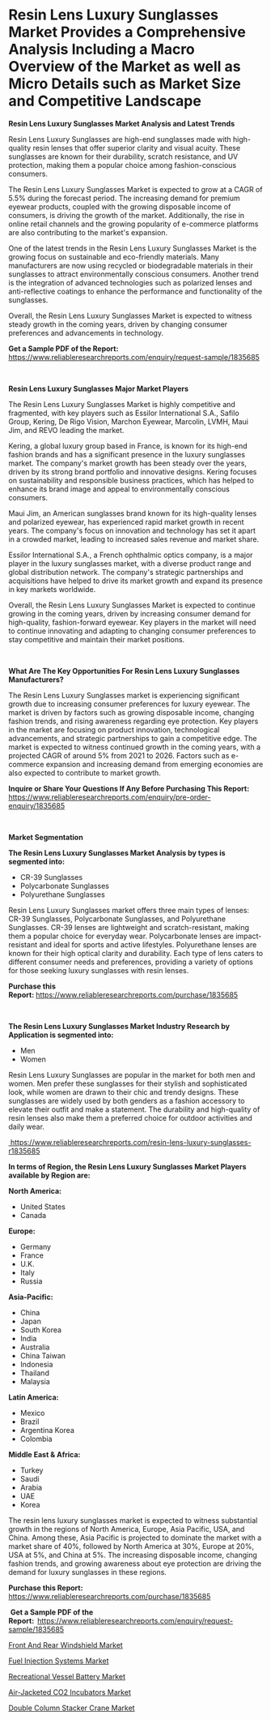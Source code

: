 <p><h1>Resin Lens Luxury Sunglasses Market Provides a Comprehensive Analysis Including a Macro Overview of the Market as well as Micro Details such as Market Size and Competitive Landscape</h1></p><p><strong>Resin Lens Luxury Sunglasses Market Analysis and Latest Trends</strong></p>
<p><p>Resin Lens Luxury Sunglasses are high-end sunglasses made with high-quality resin lenses that offer superior clarity and visual acuity. These sunglasses are known for their durability, scratch resistance, and UV protection, making them a popular choice among fashion-conscious consumers.</p><p>The Resin Lens Luxury Sunglasses Market is expected to grow at a CAGR of 5.5% during the forecast period. The increasing demand for premium eyewear products, coupled with the growing disposable income of consumers, is driving the growth of the market. Additionally, the rise in online retail channels and the growing popularity of e-commerce platforms are also contributing to the market's expansion.</p><p>One of the latest trends in the Resin Lens Luxury Sunglasses Market is the growing focus on sustainable and eco-friendly materials. Many manufacturers are now using recycled or biodegradable materials in their sunglasses to attract environmentally conscious consumers. Another trend is the integration of advanced technologies such as polarized lenses and anti-reflective coatings to enhance the performance and functionality of the sunglasses.</p><p>Overall, the Resin Lens Luxury Sunglasses Market is expected to witness steady growth in the coming years, driven by changing consumer preferences and advancements in technology.</p></p>
<p><strong>Get a Sample PDF of the Report:&nbsp;</strong> <a href="https://www.reliableresearchreports.com/enquiry/request-sample/1835685">https://www.reliableresearchreports.com/enquiry/request-sample/1835685</a></p>
<p>&nbsp;</p>
<p><strong>Resin Lens Luxury Sunglasses Major Market Players</strong></p>
<p><p>The Resin Lens Luxury Sunglasses Market is highly competitive and fragmented, with key players such as Essilor International S.A., Safilo Group, Kering, De Rigo Vision, Marchon Eyewear, Marcolin, LVMH, Maui Jim, and REVO leading the market. </p><p>Kering, a global luxury group based in France, is known for its high-end fashion brands and has a significant presence in the luxury sunglasses market. The company's market growth has been steady over the years, driven by its strong brand portfolio and innovative designs. Kering focuses on sustainability and responsible business practices, which has helped to enhance its brand image and appeal to environmentally conscious consumers.</p><p>Maui Jim, an American sunglasses brand known for its high-quality lenses and polarized eyewear, has experienced rapid market growth in recent years. The company's focus on innovation and technology has set it apart in a crowded market, leading to increased sales revenue and market share.</p><p>Essilor International S.A., a French ophthalmic optics company, is a major player in the luxury sunglasses market, with a diverse product range and global distribution network. The company's strategic partnerships and acquisitions have helped to drive its market growth and expand its presence in key markets worldwide.</p><p>Overall, the Resin Lens Luxury Sunglasses Market is expected to continue growing in the coming years, driven by increasing consumer demand for high-quality, fashion-forward eyewear. Key players in the market will need to continue innovating and adapting to changing consumer preferences to stay competitive and maintain their market positions.</p></p>
<p>&nbsp;</p>
<p><strong>What Are The Key Opportunities For Resin Lens Luxury Sunglasses Manufacturers?</strong></p>
<p><p>The Resin Lens Luxury Sunglasses market is experiencing significant growth due to increasing consumer preferences for luxury eyewear. The market is driven by factors such as growing disposable income, changing fashion trends, and rising awareness regarding eye protection. Key players in the market are focusing on product innovation, technological advancements, and strategic partnerships to gain a competitive edge. The market is expected to witness continued growth in the coming years, with a projected CAGR of around 5% from 2021 to 2026. Factors such as e-commerce expansion and increasing demand from emerging economies are also expected to contribute to market growth.</p></p>
<p><strong>Inquire or Share Your Questions If Any Before Purchasing This Report:</strong> <a href="https://www.reliableresearchreports.com/enquiry/pre-order-enquiry/1835685">https://www.reliableresearchreports.com/enquiry/pre-order-enquiry/1835685</a></p>
<p>&nbsp;</p>
<p><strong>Market Segmentation</strong></p>
<p><strong>The Resin Lens Luxury Sunglasses Market Analysis by types is segmented into:</strong></p>
<p><ul><li>CR-39 Sunglasses</li><li>Polycarbonate Sunglasses</li><li>Polyurethane Sunglasses</li></ul></p>
<p><p>Resin Lens Luxury Sunglasses market offers three main types of lenses: CR-39 Sunglasses, Polycarbonate Sunglasses, and Polyurethane Sunglasses. CR-39 lenses are lightweight and scratch-resistant, making them a popular choice for everyday wear. Polycarbonate lenses are impact-resistant and ideal for sports and active lifestyles. Polyurethane lenses are known for their high optical clarity and durability. Each type of lens caters to different consumer needs and preferences, providing a variety of options for those seeking luxury sunglasses with resin lenses.</p></p>
<p><strong>Purchase this Report:&nbsp;</strong><a href="https://www.reliableresearchreports.com/purchase/1835685">https://www.reliableresearchreports.com/purchase/1835685</a></p>
<p>&nbsp;</p>
<p><strong>The Resin Lens Luxury Sunglasses Market Industry Research by Application is segmented into:</strong></p>
<p><ul><li>Men</li><li>Women</li></ul></p>
<p><p>Resin Lens Luxury Sunglasses are popular in the market for both men and women. Men prefer these sunglasses for their stylish and sophisticated look, while women are drawn to their chic and trendy designs. These sunglasses are widely used by both genders as a fashion accessory to elevate their outfit and make a statement. The durability and high-quality of resin lenses also make them a preferred choice for outdoor activities and daily wear.</p></p>
<p><a href="https://www.reliableresearchreports.com/resin-lens-luxury-sunglasses-r1835685">&nbsp;https://www.reliableresearchreports.com/resin-lens-luxury-sunglasses-r1835685</a></p>
<p><strong>In terms of Region, the Resin Lens Luxury Sunglasses Market Players available by Region are:</strong></p>
<p>
    <p> <strong> North America: </strong>
        <ul>
            <li>United States</li>
            <li>Canada</li>
        </ul>
        </p> 
    <p> <strong> Europe: </strong>
        <ul>
            <li>Germany</li>
            <li>France</li>
            <li>U.K.</li>
            <li>Italy</li>
            <li>Russia</li>
        </ul>
        </p> 
    <p> <strong> Asia-Pacific: </strong>
        <ul>
            <li>China</li>
            <li>Japan</li>
            <li>South Korea</li>
            <li>India</li>
            <li>Australia</li>
            <li>China Taiwan</li>
            <li>Indonesia</li>
            <li>Thailand</li>
            <li>Malaysia</li>
        </ul>
        </p> 
    <p> <strong> Latin America: </strong>
        <ul>
            <li>Mexico</li>
            <li>Brazil</li>
            <li>Argentina Korea</li>
            <li>Colombia</li>
        </ul>
        </p> 
    <p> <strong> Middle East & Africa: </strong>
        <ul>
            <li>Turkey</li>
            <li>Saudi</li>
            <li>Arabia</li>
            <li>UAE</li>
            <li>Korea</li>
        </ul>
    </p>
    </p>
<p><p>The resin lens luxury sunglasses market is expected to witness substantial growth in the regions of North America, Europe, Asia Pacific, USA, and China. Among these, Asia Pacific is projected to dominate the market with a market share of 40%, followed by North America at 30%, Europe at 20%, USA at 5%, and China at 5%. The increasing disposable income, changing fashion trends, and growing awareness about eye protection are driving the demand for luxury sunglasses in these regions.</p></p>
<p><strong>Purchase this Report: </strong><a href="https://www.reliableresearchreports.com/purchase/1835685">https://www.reliableresearchreports.com/purchase/1835685</a></p>
<p>&nbsp;<strong>Get a Sample PDF of the Report:&nbsp;&nbsp;</strong><a href="https://www.reliableresearchreports.com/enquiry/request-sample/1835685">https://www.reliableresearchreports.com/enquiry/request-sample/1835685</a></p>
<p><strong></strong></p>
<p><p><a href="https://www.linkedin.com/pulse/front-rear-windshield-market-trends-focusing-insight-forecast-analysis-suaxf">Front And Rear Windshield Market</a></p><p><a href="https://github.com/JosephWillisbXXgf/Market-Research-Report-List-1/blob/main/fuel-injection-systems-market.md">Fuel Injection Systems Market</a></p><p><a href="https://medium.com/@susanwest38/recreational-vessel-battery-market-outlook-complete-industry-analysis-2024-to-2031-77be27491d1d">Recreational Vessel Battery Market</a></p><p><a href="https://github.com/mdkiwi4kiwi/Market-Research-Report-List-1/blob/main/air-jacketed-co2-incubators-market.md">Air-Jacketed CO2 Incubators Market</a></p><p><a href="https://medium.com/@ralphyoung1949/double-column-stacker-crane-market-share-size-trends-industry-analysis-report-by-application-114b2d93697a">Double Column Stacker Crane Market</a></p></p>